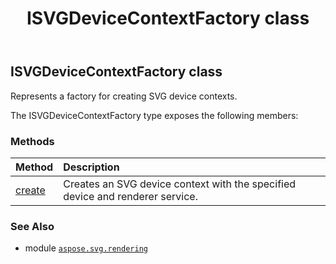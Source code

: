 ﻿---
title: ISVGDeviceContextFactory class
second_title: Aspose.SVG for Python via .NET API References
description: 
type: docs
weight: 130
url: /python-net/aspose.svg.rendering/isvgdevicecontextfactory/
is_root: false
---

## ISVGDeviceContextFactory class

Represents a factory for creating SVG device contexts.



The ISVGDeviceContextFactory type exposes the following members:

### Methods
| Method | Description |
| :- | :- |
| [create](/svg/python-net/aspose.svg.rendering/isvgdevicecontextfactory/create/#aspose.svg.rendering.IDevice-aspose.svg.rendering.ISVGElementRendererService) | Creates an SVG device context with the specified device and renderer service. |



### See Also
* module [`aspose.svg.rendering`](..)
